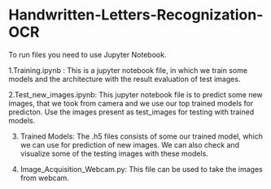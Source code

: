 # Handwritten-Letters-Recognization-OCR

To run files you need to use Jupyter Notebook.

1.Training.ipynb : This is a jupyter notebook file, in which we train some models and the architecture with the result evaluation of test images.

2.Test_new_images.ipynb: This jupyter notebook file is to predict some new images, that we took from camera and we use our top trained models for predicton.
Use the images present as test_images for testing with trained models.

3. Trained Models: The .h5 files consists of some our trained model, which we can use for prediction of new images. We can also check and visualize some of the testing images with these models.

4. Image_Acquisition_Webcam.py: This file can be used to take the images from webcam.
